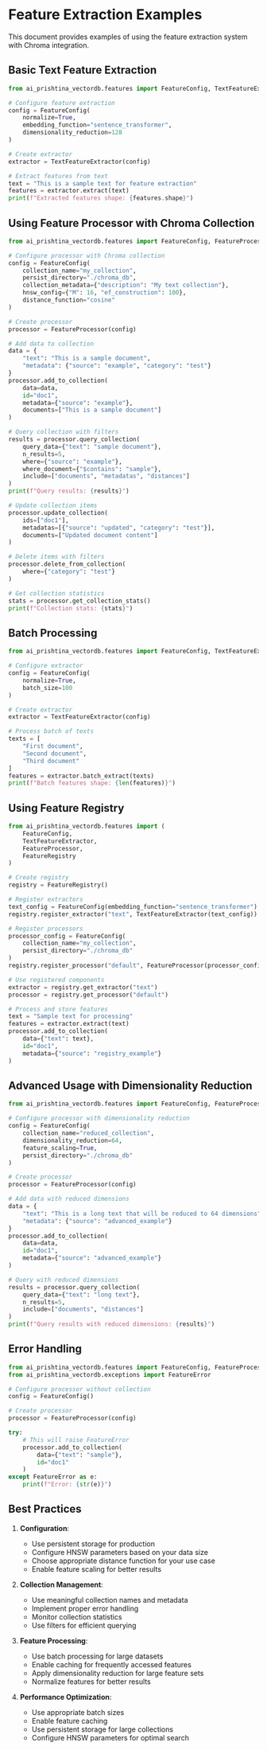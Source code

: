 # Feature Extraction Examples

This document provides examples of using the feature extraction system with Chroma integration.

## Basic Text Feature Extraction

```python
from ai_prishtina_vectordb.features import FeatureConfig, TextFeatureExtractor

# Configure feature extraction
config = FeatureConfig(
    normalize=True,
    embedding_function="sentence_transformer",
    dimensionality_reduction=128
)

# Create extractor
extractor = TextFeatureExtractor(config)

# Extract features from text
text = "This is a sample text for feature extraction"
features = extractor.extract(text)
print(f"Extracted features shape: {features.shape}")
```

## Using Feature Processor with Chroma Collection

```python
from ai_prishtina_vectordb.features import FeatureConfig, FeatureProcessor

# Configure processor with Chroma collection
config = FeatureConfig(
    collection_name="my_collection",
    persist_directory="./chroma_db",
    collection_metadata={"description": "My text collection"},
    hnsw_config={"M": 16, "ef_construction": 100},
    distance_function="cosine"
)

# Create processor
processor = FeatureProcessor(config)

# Add data to collection
data = {
    "text": "This is a sample document",
    "metadata": {"source": "example", "category": "test"}
}
processor.add_to_collection(
    data=data,
    id="doc1",
    metadata={"source": "example"},
    documents=["This is a sample document"]
)

# Query collection with filters
results = processor.query_collection(
    query_data={"text": "sample document"},
    n_results=5,
    where={"source": "example"},
    where_document={"$contains": "sample"},
    include=["documents", "metadatas", "distances"]
)
print(f"Query results: {results}")

# Update collection items
processor.update_collection(
    ids=["doc1"],
    metadatas=[{"source": "updated", "category": "test"}],
    documents=["Updated document content"]
)

# Delete items with filters
processor.delete_from_collection(
    where={"category": "test"}
)

# Get collection statistics
stats = processor.get_collection_stats()
print(f"Collection stats: {stats}")
```

## Batch Processing

```python
from ai_prishtina_vectordb.features import FeatureConfig, TextFeatureExtractor

# Configure extractor
config = FeatureConfig(
    normalize=True,
    batch_size=100
)

# Create extractor
extractor = TextFeatureExtractor(config)

# Process batch of texts
texts = [
    "First document",
    "Second document",
    "Third document"
]
features = extractor.batch_extract(texts)
print(f"Batch features shape: {len(features)}")
```

## Using Feature Registry

```python
from ai_prishtina_vectordb.features import (
    FeatureConfig,
    TextFeatureExtractor,
    FeatureProcessor,
    FeatureRegistry
)

# Create registry
registry = FeatureRegistry()

# Register extractors
text_config = FeatureConfig(embedding_function="sentence_transformer")
registry.register_extractor("text", TextFeatureExtractor(text_config))

# Register processors
processor_config = FeatureConfig(
    collection_name="my_collection",
    persist_directory="./chroma_db"
)
registry.register_processor("default", FeatureProcessor(processor_config))

# Use registered components
extractor = registry.get_extractor("text")
processor = registry.get_processor("default")

# Process and store features
text = "Sample text for processing"
features = extractor.extract(text)
processor.add_to_collection(
    data={"text": text},
    id="doc1",
    metadata={"source": "registry_example"}
)
```

## Advanced Usage with Dimensionality Reduction

```python
from ai_prishtina_vectordb.features import FeatureConfig, FeatureProcessor

# Configure processor with dimensionality reduction
config = FeatureConfig(
    collection_name="reduced_collection",
    dimensionality_reduction=64,
    feature_scaling=True,
    persist_directory="./chroma_db"
)

# Create processor
processor = FeatureProcessor(config)

# Add data with reduced dimensions
data = {
    "text": "This is a long text that will be reduced to 64 dimensions",
    "metadata": {"source": "advanced_example"}
}
processor.add_to_collection(
    data=data,
    id="doc1",
    metadata={"source": "advanced_example"}
)

# Query with reduced dimensions
results = processor.query_collection(
    query_data={"text": "long text"},
    n_results=5,
    include=["documents", "distances"]
)
print(f"Query results with reduced dimensions: {results}")
```

## Error Handling

```python
from ai_prishtina_vectordb.features import FeatureConfig, FeatureProcessor
from ai_prishtina_vectordb.exceptions import FeatureError

# Configure processor without collection
config = FeatureConfig()

# Create processor
processor = FeatureProcessor(config)

try:
    # This will raise FeatureError
    processor.add_to_collection(
        data={"text": "sample"},
        id="doc1"
    )
except FeatureError as e:
    print(f"Error: {str(e)}")
```

## Best Practices

1. **Configuration**:
   - Use persistent storage for production
   - Configure HNSW parameters based on your data size
   - Choose appropriate distance function for your use case
   - Enable feature scaling for better results

2. **Collection Management**:
   - Use meaningful collection names and metadata
   - Implement proper error handling
   - Monitor collection statistics
   - Use filters for efficient querying

3. **Feature Processing**:
   - Use batch processing for large datasets
   - Enable caching for frequently accessed features
   - Apply dimensionality reduction for large feature sets
   - Normalize features for better results

4. **Performance Optimization**:
   - Use appropriate batch sizes
   - Enable feature caching
   - Use persistent storage for large collections
   - Configure HNSW parameters for optimal search 